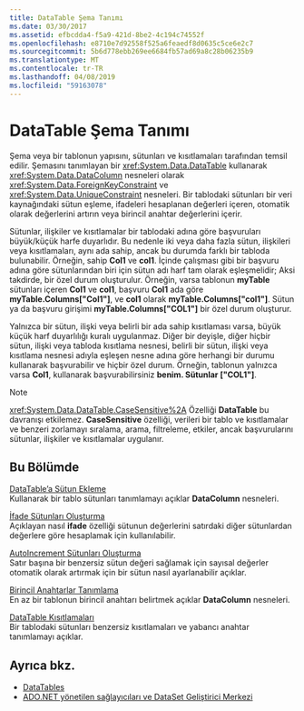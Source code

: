 ```yaml
---
title: DataTable Şema Tanımı
ms.date: 03/30/2017
ms.assetid: efbcdda4-f5a9-421d-8be2-4c194c74552f
ms.openlocfilehash: e8710e7d92558f525a6feaedf8d0635c5ce6e2c7
ms.sourcegitcommit: 5b6d778ebb269ee6684fb57ad69a8c28b06235b9
ms.translationtype: MT
ms.contentlocale: tr-TR
ms.lasthandoff: 04/08/2019
ms.locfileid: "59163078"
---
```

# <a name="datatable-schema-definition"></a>DataTable Şema Tanımı
Şema veya bir tablonun yapısını, sütunları ve kısıtlamaları tarafından temsil edilir. Şemasını tanımlayan bir <xref:System.Data.DataTable> kullanarak <xref:System.Data.DataColumn> nesneleri olarak <xref:System.Data.ForeignKeyConstraint> ve <xref:System.Data.UniqueConstraint> nesneleri. Bir tablodaki sütunları bir veri kaynağındaki sütun eşleme, ifadeleri hesaplanan değerleri içeren, otomatik olarak değerlerini artırın veya birincil anahtar değerlerini içerir.  
  
 Sütunlar, ilişkiler ve kısıtlamalar bir tablodaki adına göre başvuruları büyük/küçük harfe duyarlıdır. Bu nedenle iki veya daha fazla sütun, ilişkileri veya kısıtlamaları, aynı ada sahip, ancak bu durumda farklı bir tabloda bulunabilir. Örneğin, sahip **Col1** ve **col1**. İçinde çalışması gibi bir başvuru adına göre sütunlarından biri için sütun adı harf tam olarak eşleşmelidir; Aksi takdirde, bir özel durum oluşturulur. Örneğin, varsa tablonun **myTable** sütunları içeren **Col1** ve **col1**, başvuru **Col1** ada göre  **myTable.Columns["Col1"]**, ve **col1** olarak **myTable.Columns["col1"]**. Sütun ya da başvuru girişimi **myTable.Columns["COL1"]** bir özel durum oluşturur.  
  
 Yalnızca bir sütun, ilişki veya belirli bir ada sahip kısıtlaması varsa, büyük küçük harf duyarlılığı kuralı uygulanmaz. Diğer bir deyişle, diğer hiçbir sütun, ilişki veya tabloda kısıtlama nesnesi, belirli bir sütun, ilişki veya kısıtlama nesnesi adıyla eşleşen nesne adına göre herhangi bir durumu kullanarak başvurabilir ve hiçbir özel durum. Örneğin, tablonun yalnızca varsa **Col1**, kullanarak başvurabilirsiniz **benim. Sütunlar ["COL1"]**.  
  
> [!NOTE]
>  <xref:System.Data.DataTable.CaseSensitive%2A> Özelliği **DataTable** bu davranışı etkilemez. **CaseSensitive** özelliği, verileri bir tablo ve kısıtlamalar ve benzeri zorlamayı sıralama, arama, filtreleme, etkiler, ancak başvurularını sütunlar, ilişkiler ve kısıtlamalar uygulanır.  
  
## <a name="in-this-section"></a>Bu Bölümde  
 [DataTable’a Sütun Ekleme](../../../../../docs/framework/data/adonet/dataset-datatable-dataview/adding-columns-to-a-datatable.md)  
 Kullanarak bir tablo sütunları tanımlamayı açıklar **DataColumn** nesneleri.  
  
 [İfade Sütunları Oluşturma](../../../../../docs/framework/data/adonet/dataset-datatable-dataview/creating-expression-columns.md)  
 Açıklayan nasıl **ifade** özelliği sütunun değerlerini satırdaki diğer sütunlardan değerlere göre hesaplamak için kullanılabilir.  
  
 [AutoIncrement Sütunları Oluşturma](../../../../../docs/framework/data/adonet/dataset-datatable-dataview/creating-autoincrement-columns.md)  
 Satır başına bir benzersiz sütun değeri sağlamak için sayısal değerler otomatik olarak artırmak için bir sütun nasıl ayarlanabilir açıklar.  
  
 [Birincil Anahtarlar Tanımlama](../../../../../docs/framework/data/adonet/dataset-datatable-dataview/defining-primary-keys.md)  
 En az bir tablonun birincil anahtarı belirtmek açıklar **DataColumn** nesneleri.  
  
 [DataTable Kısıtlamaları](../../../../../docs/framework/data/adonet/dataset-datatable-dataview/datatable-constraints.md)  
 Bir tablodaki sütunları benzersiz kısıtlamaları ve yabancı anahtar tanımlamayı açıklar.  
  
## <a name="see-also"></a>Ayrıca bkz.

- [DataTables](../../../../../docs/framework/data/adonet/dataset-datatable-dataview/datatables.md)
- [ADO.NET yönetilen sağlayıcıları ve DataSet Geliştirici Merkezi](https://go.microsoft.com/fwlink/?LinkId=217917)
